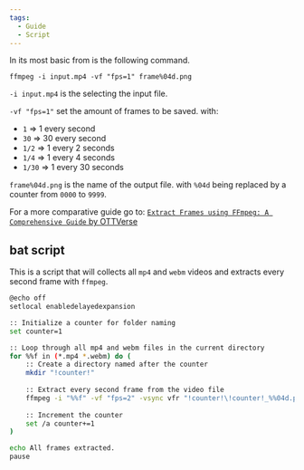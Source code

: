 ```yaml
---
tags:
  - Guide
  - Script
---
```



In its most basic from is the following command.

```shell
ffmpeg -i input.mp4 -vf "fps=1" frame%04d.png
```

`-i input.mp4` is the selecting the input file.

`-vf "fps=1"` set the amount of frames to be saved. with:
- `1` => 1 every second
- `30` => 30 every second
- `1/2` => 1 every 2 seconds
- `1/4` => 1 every 4 seconds
- `1/30` => 1 every 30 seconds

`frame%04d.png` is the name of the output file. with `%04d` being replaced by a counter from `0000` to `9999`.

For a more comparative guide go to: [`Extract Frames using FFmpeg: A Comprehensive Guide` by  OTTVerse](https://ottverse.com/extract-frames-using-ffmpeg-a-comprehensive-guide/https://ottverse.com/extract-frames-using-ffmpeg-a-comprehensive-guide/)
## bat script

This is a script that will collects all `mp4` and `webm` videos and extracts every second frame with `ffmpeg`.

```bash
@echo off
setlocal enabledelayedexpansion

:: Initialize a counter for folder naming
set counter=1

:: Loop through all mp4 and webm files in the current directory
for %%f in (*.mp4 *.webm) do (
    :: Create a directory named after the counter
    mkdir "!counter!"
    
    :: Extract every second frame from the video file
    ffmpeg -i "%%f" -vf "fps=2" -vsync vfr "!counter!\!counter!_%%04d.png"
    
    :: Increment the counter
    set /a counter+=1
)

echo All frames extracted.
pause

```
